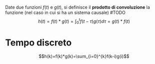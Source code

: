 Date due funzioni $f(t)$ e $g(t)$, si definisce il **prodotto di convoluzione** la funzione (nel caso in cui si ha un sistema causale) #TODO
$$
h(t)=f(t) * g(t) =\int_{0}^{t}f(t-\tau)g(\tau)d\tau=g(t)*f(t)
$$

# Tempo discreto

$$h(k)=f(k)*g(k)=\sum_{i=0}^{k}f(k-i)g(i)$$
